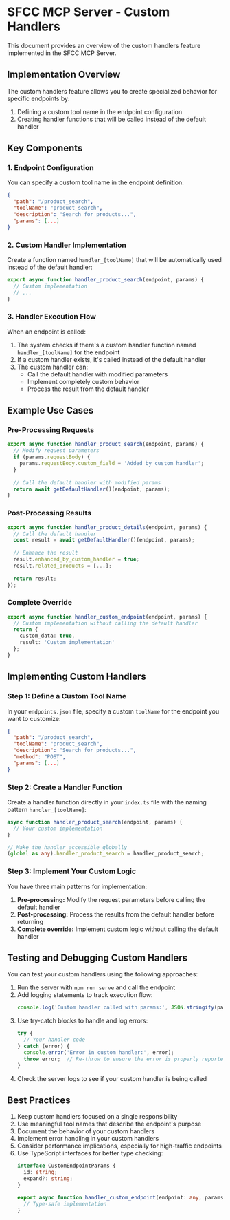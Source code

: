 # SFCC MCP Server - Custom Handlers

This document provides an overview of the custom handlers feature implemented in the SFCC MCP Server.

## Implementation Overview

The custom handlers feature allows you to create specialized behavior for specific endpoints by:

1. Defining a custom tool name in the endpoint configuration
2. Creating handler functions that will be called instead of the default handler

## Key Components

### 1. Endpoint Configuration

You can specify a custom tool name in the endpoint definition:

```json
{
  "path": "/product_search",
  "toolName": "product_search",
  "description": "Search for products...",
  "params": [...]
}
```

### 2. Custom Handler Implementation

Create a function named `handler_[toolName]` that will be automatically used instead of the default handler:

```typescript
export async function handler_product_search(endpoint, params) {
  // Custom implementation
  // ...
}
```

### 3. Handler Execution Flow

When an endpoint is called:

1. The system checks if there's a custom handler function named `handler_[toolName]` for the endpoint
2. If a custom handler exists, it's called instead of the default handler
3. The custom handler can:
   - Call the default handler with modified parameters
   - Implement completely custom behavior
   - Process the result from the default handler

## Example Use Cases

### Pre-Processing Requests

```typescript
export async function handler_product_search(endpoint, params) {
  // Modify request parameters
  if (params.requestBody) {
    params.requestBody.custom_field = 'Added by custom handler';
  }
  
  // Call the default handler with modified params
  return await getDefaultHandler()(endpoint, params);
}
```

### Post-Processing Results

```typescript
export async function handler_product_details(endpoint, params) {
  // Call the default handler
  const result = await getDefaultHandler()(endpoint, params);
  
  // Enhance the result
  result.enhanced_by_custom_handler = true;
  result.related_products = [...];
  
  return result;
});
```

### Complete Override

```typescript
export async function handler_custom_endpoint(endpoint, params) {
  // Custom implementation without calling the default handler
  return {
    custom_data: true,
    result: 'Custom implementation'
  };
}
```

## Implementing Custom Handlers

### Step 1: Define a Custom Tool Name

In your `endpoints.json` file, specify a custom `toolName` for the endpoint you want to customize:

```json
{
  "path": "/product_search",
  "toolName": "product_search",
  "description": "Search for products...",
  "method": "POST",
  "params": [...]
}
```

### Step 2: Create a Handler Function

Create a handler function directly in your `index.ts` file with the naming pattern `handler_[toolName]`:

```typescript
async function handler_product_search(endpoint, params) {
  // Your custom implementation
}

// Make the handler accessible globally
(global as any).handler_product_search = handler_product_search;
```

### Step 3: Implement Your Custom Logic

You have three main patterns for implementation:

1. **Pre-processing:** Modify the request parameters before calling the default handler
2. **Post-processing:** Process the results from the default handler before returning
3. **Complete override:** Implement custom logic without calling the default handler

## Testing and Debugging Custom Handlers

You can test your custom handlers using the following approaches:

1. Run the server with `npm run serve` and call the endpoint
2. Add logging statements to track execution flow:
   ```typescript
   console.log('Custom handler called with params:', JSON.stringify(params));
   ```
3. Use try-catch blocks to handle and log errors:
   ```typescript
   try {
     // Your handler code
   } catch (error) {
     console.error('Error in custom handler:', error);
     throw error;  // Re-throw to ensure the error is properly reported
   }
   ```
4. Check the server logs to see if your custom handler is being called

## Best Practices

1. Keep custom handlers focused on a single responsibility
2. Use meaningful tool names that describe the endpoint's purpose
3. Document the behavior of your custom handlers
4. Implement error handling in your custom handlers
5. Consider performance implications, especially for high-traffic endpoints
6. Use TypeScript interfaces for better type checking:
   ```typescript
   interface CustomEndpointParams {
     id: string;
     expand?: string;
   }
   
   export async function handler_custom_endpoint(endpoint: any, params: CustomEndpointParams) {
     // Type-safe implementation
   }
   ```
